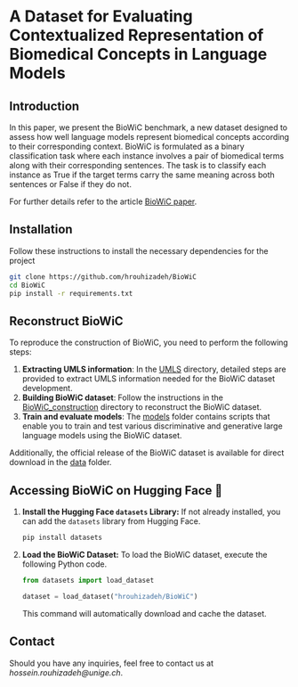 
# A Dataset for Evaluating Contextualized Representation of Biomedical Concepts in Language Models

## Introduction
In this paper, we present the BioWiC benchmark, a new dataset designed to assess how well language models represent biomedical concepts according to their corresponding context.
BioWiC is formulated as a binary classification task where each instance involves a pair of biomedical terms along with their corresponding sentences. 
The task is to classify each instance as True if the target terms carry the same meaning across both sentences or False if they do not.

For further details refer to the article [BioWiC paper](https://www.nature.com/articles/s41597-024-03317-w).


## Installation
Follow these instructions to install the necessary dependencies for the project
```bash
git clone https://github.com/hrouhizadeh/BioWiC
cd BioWiC
pip install -r requirements.txt
```

## Reconstruct BioWiC 
To reproduce the construction of BioWiC, you need to perform the following steps:
1. **Extracting UMLS information**: In the [UMLS](https://github.com/hrouhizadeh/BioWiC/tree/main/UMLS) directory, detailed steps are provided to extract UMLS information needed for the BioWiC dataset development.
2. **Building BioWiC dataset**:  Follow the instructions in the [BioWiC_construction](https://github.com/hrouhizadeh/BioWiC/tree/main/BioWiC_construction) directory to reconstruct the BioWiC dataset.
3. **Train and evaluate models**: The [models](https://github.com/hrouhizadeh/BioWiC/tree/main/models) folder contains scripts that enable you to train and test various discriminative and generative large language models using the BioWiC dataset.

Additionally, the official release of the BioWiC dataset is available for direct download in the [data](https://github.com/hrouhizadeh/BioWiC/tree/main/data) folder.


<a name="hugging-face"></a>
## Accessing BioWiC on Hugging Face 🤗

1. **Install the Hugging Face `datasets` Library:**
   If not already installed, you can add the `datasets` library from Hugging Face.
   ```bash
   pip install datasets
   ```

2. **Load the BioWiC Dataset:**
   To load the BioWiC dataset, execute the following Python code.
   ```python
   from datasets import load_dataset

   dataset = load_dataset("hrouhizadeh/BioWiC")
   ```
   This command will automatically download and cache the dataset.

## Contact
Should you have any inquiries, feel free to contact us at _hossein.rouhizadeh@unige.ch_.
